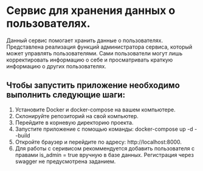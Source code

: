 # Сервис для хранения данных о пользователях.
Данный сервис помогает хранить данные о пользователях. Представлена
реализация функций администратора сервиса, который может управлять 
пользователями. Сами пользователи могут лишь корректировать информацию 
о себе и просматривать краткую информацию о других пользователях. 

## Чтобы запустить приложение необходимо выполнить следующие шаги:
1. Установите Docker и docker-compose на вашем компьютере.
2. Склонируйте репозиторий на свой компьютер.
3. Перейдите в корневую директорию проекта.
4. Запустите приложение с помощью команды: docker-compose up -d --build
5. Откройте браузер и перейдите по адресу: http://localhost:8000.
6. Для работы с серивисом рекоммендуется добавить пользователя с правами 
is_admin = true вручную в базе данных. Регистрация через swagger не предусмотрена 
заданием.
